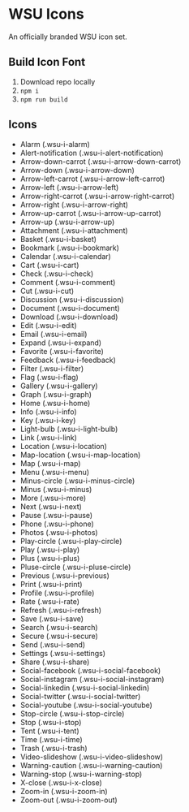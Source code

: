 # WSU Icons
An officially branded WSU icon set.

## Build Icon Font
1. Download repo locally
2. `npm i`
3. `npm run build`

## Icons
- Alarm (.wsu-i-alarm)
- Alert-notification (.wsu-i-alert-notification)
- Arrow-down-carrot (.wsu-i-arrow-down-carrot)
- Arrow-down (.wsu-i-arrow-down)
- Arrow-left-carrot (.wsu-i-arrow-left-carrot)
- Arrow-left (.wsu-i-arrow-left)
- Arrow-right-carrot (.wsu-i-arrow-right-carrot)
- Arrow-right (.wsu-i-arrow-right)
- Arrow-up-carrot (.wsu-i-arrow-up-carrot)
- Arrow-up (.wsu-i-arrow-up)
- Attachment (.wsu-i-attachment)
- Basket (.wsu-i-basket)
- Bookmark (.wsu-i-bookmark)
- Calendar (.wsu-i-calendar)
- Cart (.wsu-i-cart)
- Check (.wsu-i-check)
- Comment (.wsu-i-comment)
- Cut (.wsu-i-cut)
- Discussion (.wsu-i-discussion)
- Document (.wsu-i-document)
- Download (.wsu-i-download)
- Edit (.wsu-i-edit)
- Email (.wsu-i-email)
- Expand (.wsu-i-expand)
- Favorite (.wsu-i-favorite)
- Feedback (.wsu-i-feedback)
- Filter (.wsu-i-filter)
- Flag (.wsu-i-flag)
- Gallery (.wsu-i-gallery)
- Graph (.wsu-i-graph)
- Home (.wsu-i-home)
- Info (.wsu-i-info)
- Key (.wsu-i-key)
- Light-bulb (.wsu-i-light-bulb)
- Link (.wsu-i-link)
- Location (.wsu-i-location)
- Map-location (.wsu-i-map-location)
- Map (.wsu-i-map)
- Menu (.wsu-i-menu)
- Minus-circle (.wsu-i-minus-circle)
- Minus (.wsu-i-minus)
- More (.wsu-i-more)
- Next (.wsu-i-next)
- Pause (.wsu-i-pause)
- Phone (.wsu-i-phone)
- Photos (.wsu-i-photos)
- Play-circle (.wsu-i-play-circle)
- Play (.wsu-i-play)
- Plus (.wsu-i-plus)
- Pluse-circle (.wsu-i-pluse-circle)
- Previous (.wsu-i-previous)
- Print (.wsu-i-print)
- Profile (.wsu-i-profile)
- Rate (.wsu-i-rate)
- Refresh (.wsu-i-refresh)
- Save (.wsu-i-save)
- Search (.wsu-i-search)
- Secure (.wsu-i-secure)
- Send (.wsu-i-send)
- Settings (.wsu-i-settings)
- Share (.wsu-i-share)
- Social-facebook (.wsu-i-social-facebook)
- Social-instagram (.wsu-i-social-instagram)
- Social-linkedin (.wsu-i-social-linkedin)
- Social-twitter (.wsu-i-social-twitter)
- Social-youtube (.wsu-i-social-youtube)
- Stop-circle (.wsu-i-stop-circle)
- Stop (.wsu-i-stop)
- Tent (.wsu-i-tent)
- Time (.wsu-i-time)
- Trash (.wsu-i-trash)
- Video-slideshow (.wsu-i-video-slideshow)
- Warning-caution (.wsu-i-warning-caution)
- Warning-stop (.wsu-i-warning-stop)
- X-close (.wsu-i-x-close)
- Zoom-in (.wsu-i-zoom-in)
- Zoom-out (.wsu-i-zoom-out)
